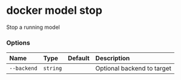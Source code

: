 # docker model stop

<!---MARKER_GEN_START-->
Stop a running model

### Options

| Name        | Type     | Default | Description                |
|:------------|:---------|:--------|:---------------------------|
| `--backend` | `string` |         | Optional backend to target |


<!---MARKER_GEN_END-->

